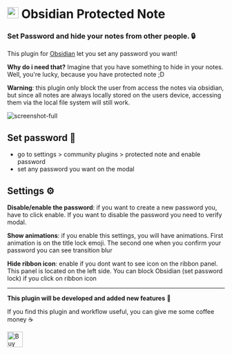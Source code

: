 # <img height="26"  style="height: 26px; max-width: 100%;" src="https://upload.wikimedia.org/wikipedia/commons/thumb/1/10/2023_Obsidian_logo.svg/1200px-2023_Obsidian_logo.svg.png"  > Obsidian Protected Note

### Set Password and hide your notes from other people. 🔒

This plugin for [Obsidian](https://obsidian.md/) let you set any password you want!

**Why do i need that?**
Imagine that you have something to hide in your notes. Well, you're lucky, because you have protected note ;D

**Warning**: this plugin only block the user from access the notes via obsidian, but since all notes are always locally stored on the users device, accessing them via the local file system will still work.

![screenshot-full](https://sun9-60.userapi.com/impg/OVolxXnQGP32XMe_L62TgA_VT2thX8NxmUoy2Q/Khc5yYjszb4.jpg?size=1328x951&quality=95&sign=dc7eb407e94b078c7a2c5fff78e4d3c5&type=album)

## Set password 🔑

-   go to settings > community plugins > protected note and enable password
-   set any password you want on the modal

## Settings ⚙

**Disable/enable the password**: if you want to create a new password you, have to click enable. If you want to disable the password you need to verify modal.

**Show animations**: if you enable this settings, you will have animations. First animation is on the title lock emoji. The second one when you confirm your password you can see transition blur

**Hide ribbon icon**: enable if you dont want to see icon on the ribbon panel. This panel is located on the left side. You can block Obsidian (set password lock) if you click on ribbon icon

---

**This plugin will be developed and added new features** 🧬

If you find this plugin and workflow useful, you can give me some coffee money ☕

[<img height="36" style="height: 36px; max-width: 100%;" src="https://cdn.buymeacoffee.com/buttons/v2/default-red.png"  alt="Buy Me a Coffee at ko-fi.com">](https://buymeacoffee.com/gadgihanovm)
